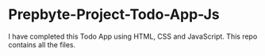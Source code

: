 # Prepbyte-Project-Todo-App-Js
I have completed this Todo App using HTML, CSS and JavaScript. This repo contains all the files.
